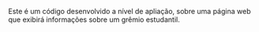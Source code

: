 Este é um código desenvolvido a nível de apliação, sobre uma página web que exibirá informações sobre um grêmio estudantil.
